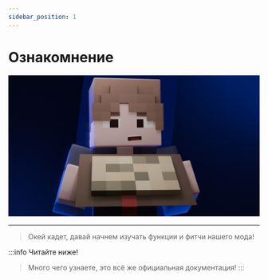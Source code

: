 ```yaml
---
sidebar_position: 1
---
```


# Ознакомнение
![start0001.png](start0001.png)

---

> Окей кадет, давай начнем изучать функции и фитчи нашего мода!

:::info Читайте ниже!
> Много чего узнаете, это всё же официальная документация!
:::